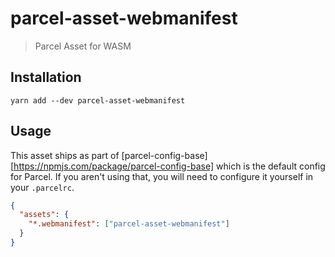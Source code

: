 # parcel-asset-webmanifest

> Parcel Asset for WASM

## Installation

```
yarn add --dev parcel-asset-webmanifest
```

## Usage

This asset ships as part of [parcel-config-base][https://npmjs.com/package/parcel-config-base]
which is the default config for Parcel. If you aren't using that, you will need
to configure it yourself in your `.parcelrc`.

```json
{
  "assets": {
    "*.webmanifest": ["parcel-asset-webmanifest"]
  }
}
```
